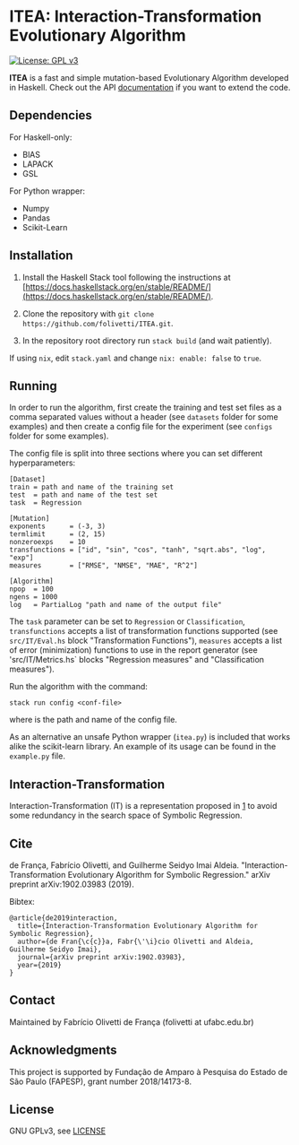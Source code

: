 # ITEA: Interaction-Transformation Evolutionary Algorithm

[![License: GPL v3](https://img.shields.io/badge/License-GPL%20v3-blue.svg)](https://github.com/folivetti/ITEA/blob/master/LICENSE)

**ITEA** is a fast and simple mutation-based Evolutionary Algorithm developed in Haskell. Check out the API [documentation](https://folivetti.github.io/ITEA/) if you want to extend the code.

## Dependencies

For Haskell-only:

- BlAS
- LAPACK
- GSL

For Python wrapper:

- Numpy
- Pandas
- Scikit-Learn

## Installation

1. Install the Haskell Stack tool following the instructions at [https://docs.haskellstack.org/en/stable/README/](https://docs.haskellstack.org/en/stable/README/).

2. Clone the repository with `git clone https://github.com/folivetti/ITEA.git`.

3. In the repository root directory run `stack build` (and wait patiently).

If using `nix`, edit `stack.yaml` and change `nix: enable: false` to `true`.

## Running

In order to run the algorithm, first create the training and test set files as a comma separated values without a header (see `datasets` folder for some examples) and then create a config file for the experiment (see `configs` folder for some examples).

The config file is split into three sections where you can set different hyperparameters:

```
[Dataset]
train = path and name of the training set
test  = path and name of the test set
task  = Regression

[Mutation]
exponents      = (-3, 3) 
termlimit      = (2, 15)
nonzeroexps    = 10
transfunctions = ["id", "sin", "cos", "tanh", "sqrt.abs", "log", "exp"]
measures       = ["RMSE", "NMSE", "MAE", "R^2"]

[Algorithm]
npop  = 100
ngens = 1000
log   = PartialLog "path and name of the output file"
```

The `task` parameter can be set to `Regression` or `Classification`, `transfunctions` accepts a list of transformation functions supported (see `src/IT/Eval.hs` block "Transformation Functions"), `measures` accepts a list of error (minimization) functions to use in the report generator (see 'src/IT/Metrics.hs` blocks "Regression measures" and "Classification measures").

Run the algorithm with the command:

```
stack run config <conf-file> 
```

where <conf-file> is the path and name of the config file.

As an alternative an unsafe Python wrapper (`itea.py`) is included that works alike the scikit-learn library. An example of its usage can be found in the `example.py` file.

## Interaction-Transformation

Interaction-Transformation (IT) is a representation proposed in [1](https://www.sciencedirect.com/science/article/pii/S0020025516308635?casa_token=NSH9KVyjs84AAAAA:tDVSPVS8P15nHb8rZvLiW4klNp-nVew1QsKwsxz2YhpxZu2oyhUBJvkufKB8VK8Q6hJIaDr87oo) to avoid some redundancy in the search space of Symbolic Regression.

## Cite

de França, Fabrício Olivetti, and Guilherme Seidyo Imai Aldeia. "Interaction-Transformation Evolutionary Algorithm for Symbolic Regression." arXiv preprint arXiv:1902.03983 (2019).

Bibtex:

    @article{de2019interaction,
      title={Interaction-Transformation Evolutionary Algorithm for Symbolic Regression},
      author={de Fran{\c{c}}a, Fabr{\'\i}cio Olivetti and Aldeia, Guilherme Seidyo Imai},
      journal={arXiv preprint arXiv:1902.03983},
      year={2019}
    }
    
## Contact

Maintained by Fabrício Olivetti de França (folivetti at ufabc.edu.br)

## Acknowledgments

This project is supported by Fundação de Amparo à Pesquisa do Estado de São Paulo (FAPESP), grant number 2018/14173-8.

## License

GNU GPLv3, see [LICENSE](LICENSE)
